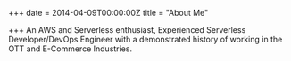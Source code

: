 +++
date = 2014-04-09T00:00:00Z
title = "About Me"

+++
An AWS and Serverless enthusiast, Experienced Serverless Developer/DevOps Engineer with a demonstrated history of working in the OTT and E-Commerce Industries.  